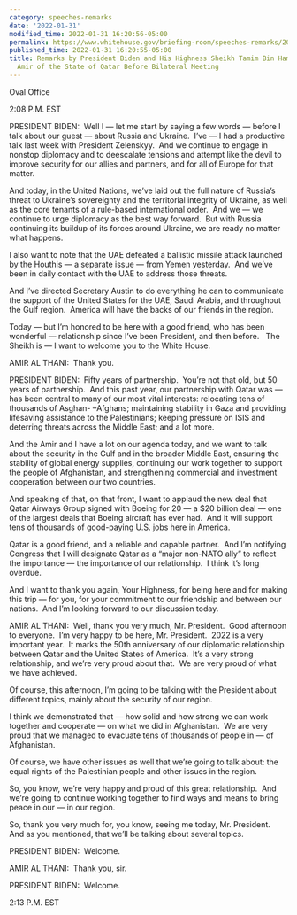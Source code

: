 ```yaml
---
category: speeches-remarks
date: '2022-01-31'
modified_time: 2022-01-31 16:20:56-05:00
permalink: https://www.whitehouse.gov/briefing-room/speeches-remarks/2022/01/31/remarks-by-president-biden-and-his-highness-sheikh-tamim-bin-hamad-al-thani-amir-of-the-state-of-qatar-before-bilateral-meeting/
published_time: 2022-01-31 16:20:55-05:00
title: Remarks by President Biden and His Highness Sheikh Tamim Bin Hamad Al-Thani,
  Amir of the State of Qatar Before Bilateral Meeting
---
```

 
Oval Office

2:08 P.M. EST

PRESIDENT BIDEN:  Well I — let me start by saying a few words — before I
talk about our guest — about Russia and Ukraine.  I’ve — I had a
productive talk last week with President Zelenskyy.  And we continue to
engage in nonstop diplomacy and to deescalate tensions and attempt like
the devil to improve security for our allies and partners, and for all
of Europe for that matter. 

And today, in the United Nations, we’ve laid out the full nature of
Russia’s threat to Ukraine’s sovereignty and the territorial integrity
of Ukraine, as well as the core tenants of a rule-based international
order.  And we — we continue to urge diplomacy as the best way forward. 
But with Russia continuing its buildup of its forces around Ukraine, we
are ready no matter what happens. 

I also want to note that the UAE defeated a ballistic missile attack
launched by the Houthis — a separate issue — from Yemen yesterday.  And
we’ve been in daily contact with the UAE to address those threats.   
  
And I’ve directed Secretary Austin to do everything he can to
communicate the support of the United States for the UAE, Saudi Arabia,
and throughout the Gulf region.  America will have the backs of our
friends in the region.

Today — but I’m honored to be here with a good friend, who has been
wonderful — relationship since I’ve been President, and then before.  
The Sheikh is — I want to welcome you to the White House.

AMIR AL THANI:  Thank you.

PRESIDENT BIDEN:  Fifty years of partnership.  You’re not that old, but
50 years of partnership.  And this past year, our partnership with Qatar
was — has been central to many of our most vital interests: relocating
tens of thousands of Asghan- –Afghans; maintaining stability in Gaza and
providing lifesaving assistance to the Palestinians; keeping pressure on
ISIS and deterring threats across the Middle East; and a lot more. 

And the Amir and I have a lot on our agenda today, and we want to talk
about the security in the Gulf and in the broader Middle East, ensuring
the stability of global energy supplies, continuing our work together to
support the people of Afghanistan, and strengthening commercial and
investment cooperation between our two countries. 

And speaking of that, on that front, I want to applaud the new deal that
Qatar Airways Group signed with Boeing for 20 — a $20 billion deal — one
of the largest deals that Boeing aircraft has ever had.  And it will
support tens of thousands of good-paying U.S. jobs here in America. 

Qatar is a good friend, and a reliable and capable partner.  And I’m
notifying Congress that I will designate Qatar as a “major non-NATO
ally” to reflect the importance — the importance of our relationship.  I
think it’s long overdue. 

And I want to thank you again, Your Highness, for being here and for
making this trip — for you, for your commitment to our friendship and
between our nations.  And I’m looking forward to our discussion today.

AMIR AL THANI:  Well, thank you very much, Mr. President.  Good
afternoon to everyone.  I’m very happy to be here, Mr. President.  2022
is a very important year.  It marks the 50th anniversary of our
diplomatic relationship between Qatar and the United States of America. 
It’s a very strong relationship, and we’re very proud about that.  We
are very proud of what we have achieved. 

Of course, this afternoon, I’m going to be talking with the President
about different topics, mainly about the security of our region. 

I think we demonstrated that — how solid and how strong we can work
together and cooperate — on what we did in Afghanistan.  We are very
proud that we managed to evacuate tens of thousands of people in — of
Afghanistan.

Of course, we have other issues as well that we’re going to talk about:
the equal rights of the Palestinian people and other issues in the
region. 

So, you know, we’re very happy and proud of this great relationship. 
And we’re going to continue working together to find ways and means to
bring peace in our — in our region. 

So, thank you very much for, you know, seeing me today, Mr. President. 
And as you mentioned, that we’ll be talking about several topics.

PRESIDENT BIDEN:  Welcome.

AMIR AL THANI:  Thank you, sir.

PRESIDENT BIDEN:  Welcome. 

2:13 P.M. EST
